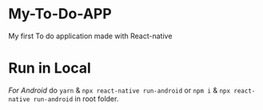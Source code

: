 # My-To-Do-APP
My first To do application made with React-native

# Run in Local

*For Android*
do `yarn` & `npx react-native run-android` or `npm i` & `npx react-native run-android` in root folder.
